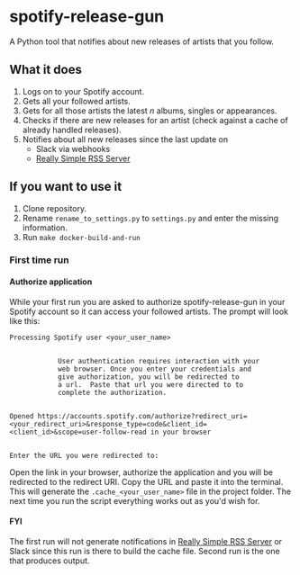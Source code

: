 # spotify-release-gun
A Python tool that notifies about new releases of artists that you follow.

## What it does 
1. Logs on to your Spotify account.
2. Gets all your followed artists.
3. Gets for all those artists the latest _n_ albums, singles or appearances.
4. Checks if there are new releases for an artist (check against a cache of already handled releases).
5. Notifies about all new releases since the last update on
    * Slack via webhooks
    * [Really Simple RSS Server](https://github.com/mymindwentblvnk/really-simple-rss-server)

## If you want to use it
1. Clone repository.
4. Rename `rename_to_settings.py` to `settings.py` and enter the missing information.
5. Run ```make docker-build-and-run```

### First time run

#### Authorize application
While your first run you are asked to authorize spotify-release-gun in your Spotify account so it can access your followed artists.
The prompt will look like this:

```
Processing Spotify user <your_user_name>


            User authentication requires interaction with your
            web browser. Once you enter your credentials and
            give authorization, you will be redirected to
            a url.  Paste that url you were directed to to
            complete the authorization.

        
Opened https://accounts.spotify.com/authorize?redirect_uri=<your_redirect_uri>&response_type=code&client_id=<client_id>&scope=user-follow-read in your browser


Enter the URL you were redirected to:

```

Open the link in your browser, authorize the application and you will be redirected to the redirect URI. Copy the URL and paste it into the terminal. This will generate the `.cache_<your_user_name>` file in the project folder. The next time you run the script everything works out as you'd wish for.

#### FYI

The first run will not generate notifications in [Really Simple RSS Server](https://github.com/mymindwentblvnk/really-simple-rss-server) or Slack since this run is there to build the cache file. Second run is the one that produces output.

